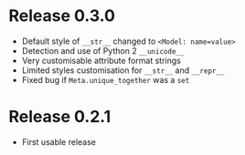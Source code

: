# Release 0.3.0

- Default style of `__str__` changed to `<Model: name=value>`
- Detection and use of Python 2 `__unicode__`
- Very customisable attribute format strings
- Limited styles customisation for `__str__` and `__repr__`
- Fixed bug if `Meta.unique_together` was a `set`

# Release 0.2.1

- First usable release
